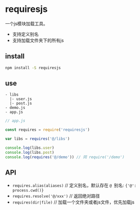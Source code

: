
# requiresjs

一个js模块加载工具。

+ 支持定义别名
+ 支持加载文件夹下的所有js


## install

```bat
npm install -S requiresjs
```

## use

```
- libs
  |- user.js
  |- post.js
- demo.js
- app.js

```

```js
// app.js

const requires = require('requiresjs')

var libs = requires('@/libs')

console.log(libs.user)
console.log(libs.post)
console.log(requires('@/demo')) // 同 require('/demo')

```

## API

+ `requires.alias(aliases)` // 定义别名，默认存在 `@ `别名: `{'@': process.cwd()}`
+ `requires.resolve('@/xxx')` // 返回绝对路径
+ `requires(dir|file)` // 加载一个文件夹或者js文件，优先加载js